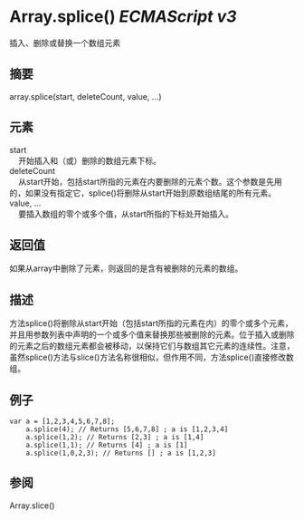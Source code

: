 # Array.splice() _ECMAScript v3_

插入、删除或替换一个数组元素

## 摘要

array.splice(start, deleteCount, value, ...)

## 元素

start  
    开始插入和（或）删除的数组元素下标。  
deleteCount  
    从start开始，包括start所指的元素在内要删除的元素个数。这个参数是先用的，如果没有指定它，splice()将删除从start开始到原数组结尾的所有元素。  
value, ...  
    要插入数组的零个或多个值，从start所指的下标处开始插入。

## 返回值

如果从array中删除了元素，则返回的是含有被删除的元素的数组。

## 描述

方法splice()将删除从start开始（包括start所指的元素在内）的零个或多个元素，并且用参数列表中声明的一个或多个值来替换那些被删除的元素。位于插入或删除的元素之后的数组元素都会被移动，以保持它们与数组其它元素的连续性。注意，虽然splice()方法与slice()方法名称很相似，但作用不同，方法splice()直接修改数组。

## 例子

    var a = [1,2,3,4,5,6,7,8];
        a.splice(4); // Returns [5,6,7,8] ; a is [1,2,3,4]
        a.splice(1,2); // Returns [2,3] ; a is [1,4]
        a.splice(1,1); // Returns [4] ; a is [1]
        a.splice(1,0,2,3); // Returns [] ; a is [1,2,3]

## 参阅

Array.slice()

